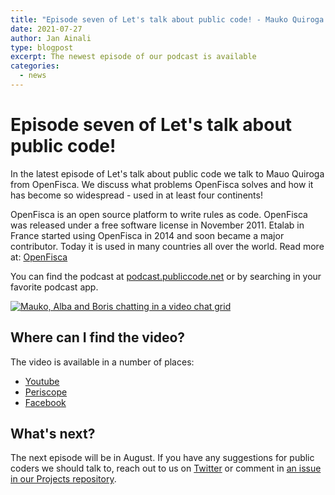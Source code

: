 ```yaml
---
title: "Episode seven of Let's talk about public code! - Mauko Quiroga from OpenFisca"
date: 2021-07-27
author: Jan Ainali
type: blogpost
excerpt: The newest episode of our podcast is available
categories:
  - news
---
```


# Episode seven of Let's talk about public code!

In the latest episode of Let's talk about public code we talk to Mauo Quiroga from OpenFisca. We discuss what problems OpenFisca solves and how it has become so widespread - used in at least four continents!

OpenFisca is an open source platform to write rules as code. OpenFisca was released under a free software license in November 2011. Etalab in France started using OpenFisca in 2014 and soon became a major contributor. Today it is used in many countries all over the world. Read more at: [OpenFisca](https://openfisca.org/en/)

You can find the podcast at [podcast.publiccode.net](https://podcast.publiccode.net/e/7-mauko-quiroga-openfisca/) or by searching in your favorite podcast app.

[![Mauko, Alba and Boris chatting in a video chat grid]({{site.url}}/assets/screenshot-episode-7.png)](https://www.youtube.com/watch?v=9tqRw17qoZA)

## Where can I find the video?

The video is available in a number of places:

- [Youtube](https://www.youtube.com/watch?v=9tqRw17qoZA)
- [Periscope](https://www.pscp.tv/w/1ZkKzeeXXwexv)
- [Facebook](https://www.facebook.com/285004318294/videos/539082097505441)

## What's next?

The next episode will be in August. If you have any suggestions for public coders we should talk to, reach out to us on [Twitter](https://twitter.com/publiccodenet) or comment in [an issue in our Projects repository](https://github.com/publiccodenet/projects/issues/new).
